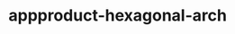  # appproduct-hexagonal-arch                 
            
         
                     
    
          
            
         
             
 
   
  
